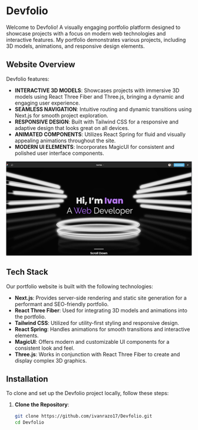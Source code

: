 # Devfolio

Welcome to Devfolio! A visually engaging portfolio platform designed to showcase projects with a focus on modern web technologies and interactive features. My portfolio demonstrates various projects, including 3D models, animations, and responsive design elements.

## Website Overview

Devfolio features:
- **INTERACTIVE 3D MODELS**: Showcases projects with immersive 3D models using React Three Fiber and Three.js, bringing a dynamic and engaging user experience.
- **SEAMLESS NAVIGATION**: Intuitive routing and dynamic transitions using Next.js for smooth project exploration.
- **RESPONSIVE DESIGN**: Built with Tailwind CSS for a responsive and adaptive design that looks great on all devices.
- **ANIMATED COMPONENTS**: Utilizes React Spring for fluid and visually appealing animations throughout the site.
- **MODERN UI ELEMENTS**: Incorporates MagicUI for consistent and polished user interface components.

![Website Thumbnail](/public/thumbnail.png)

## Tech Stack

Our portfolio website is built with the following technologies:

- **Next.js**: Provides server-side rendering and static site generation for a performant and SEO-friendly portfolio.
- **React Three Fiber**: Used for integrating 3D models and animations into the portfolio.
- **Tailwind CSS**: Utilized for utility-first styling and responsive design.
- **React Spring**: Handles animations for smooth transitions and interactive elements.
- **MagicUI**: Offers modern and customizable UI components for a consistent look and feel.
- **Three.js**: Works in conjunction with React Three Fiber to create and display complex 3D graphics.

## Installation

To clone and set up the Devfolio project locally, follow these steps:

1. **Clone the Repository**:

   ```bash
   git clone https://github.com/ivanrazo17/Devfolio.git
   cd Devfolio

